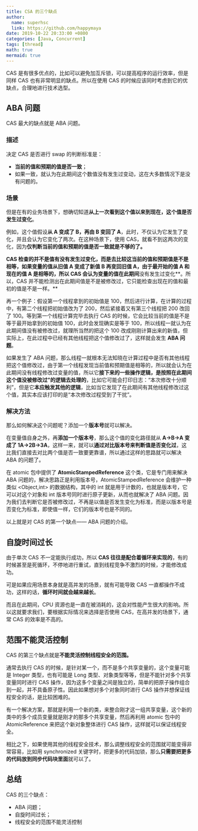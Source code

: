 ```yaml
---
title: CSA 的三个缺点
author:
  name: superhsc
  link: https://github.com/happymaya
date: 2019-10-22 20:33:00 +0800
categories: [Java, Concurrent]
tags: [thread]
math: true
mermaid: true
---
```


CAS 是有很多优点的，比如可以避免加互斥锁，可以提高程序的运行效率，但是同样 CAS 也有非常明显的缺点。所以在使用 CAS 的时候应该同时考虑到它的优缺点，合理地进行技术选型。

## ABA 问题

CAS 最大的缺点就是 ABA 问题。

### 描述

决定 CAS 是否进行 swap 的判断标准是：

- **当前的值和预期的值是否一致**；
- 如果一致，就认为在此期间这个数值没有发生过变动，这在大多数情况下是没有问题的。

### 场景

但是在有的业务场景下，想确切知道**从上一次看到这个值以来到现在，这个值是否发生过变化**。

例如，这个值假设**从 A 变成了 B，再由 B 变回了 A**，此时，不仅认为它发生了变化，并且会认为它变化了两次。在这种场景下，使用 CAS，就看不到这两次的变化，因为**仅判断当前的值和预期的值是否一致就是不够的了。**

**CAS 检查的并不是值有没有发生过变化，而是去比较这当前的值和预期值是不是相等，如果变量的值从旧值 A 变成了新值 B 再变回旧值 A，由于最开始的值 A 和现在的值 A 是相等的，所以 CAS 会认为变量的值在此期间**没有发生过变化**。所以，CAS 并不能检测出在此期间值是不是被修改过，它只能检查出现在的值和最初的值是不是一样。**

再一个例子：假设第一个线程拿到的初始值是 100，然后进行计算，在计算的过程中，有第二个线程把初始值改为了 200，然后紧接着又有第三个线程把 200 改回了 100。等到第一个线程计算完毕去执行 CAS 的时候，它会比较当前的值是不是等于最开始拿到的初始值 100，此时会发现确实是等于 100，所以线程一就认为在此期间值没有被修改过，就理所当然的把这个 100 改成刚刚计算出来的新值，但实际上，在此过程中已经有其他线程把这个值修改过了，这样就会发生 **ABA 问题**。

如果发生了 ABA 问题，那么线程一就根本无法知晓在计算过程中是否有其他线程把这个值修改过，由于第一个线程发现当前值和预期值是相等的，所以就会认为在此期间没有线程修改过变量的值，所以它**接下来的一些操作逻辑，是按照在此期间这个值没被修改过”的逻辑去处理的**，比如它可能会打印日志：“本次修改十分顺利”，但是它**本应触发其他的逻辑**，比如当它发现了在此期间有其他线程修改过这个值，其实本应该打印的是“本次修改过程受到了干扰”。

### 解决方法

那么如何解决这个问题呢？添加一个**版本号**就可以解决。

在变量值自身之外，再**添加一个版本号**，那么这个值的变化路径就从 **A→B→A 变成了 1A→2B→3A**，这样一来，就可以**通过对比版本号来判断值是否变化过**，这比我们直接去对比两个值是否一致要更靠谱，所以通过这样的思路就可以解决 ABA 的问题了。

在 atomic 包中提供了 **AtomicStampedReference** 这个类，它是专门用来解决 ABA 问题的，解决思路正是利用版本号，AtomicStampedReference 会维护一种类似 <Object,int> 的数据结构，其中的 int 就是用于计数的，也就是版本号，它可以对这个对象和 int 版本号同时进行原子更新，从而也就解决了 ABA 问题。因为我们去判断它是否被修改过，不再是以值是否发生变化为标准，而是以版本号是否变化为标准，即使值一样，它们的版本号也是不同的。

以上就是对 CAS 的第一个缺点—— ABA 问题的介绍。

## 自旋时间过长

由于单次 CAS 不一定能执行成功，所以 **CAS 往往是配合着循环来实现的**，有的时候甚至是死循环，不停地进行重试，直到线程竞争不激烈的时候，才能修改成功。

可是如果应用场景本身就是高并发的场景，就有可能导致 CAS 一直都操作不成功，这样的话，**循环时间就会越来越长**。

而且在此期间，CPU 资源也是一直在被消耗的，这会对性能产生很大的影响。所以这就要求我们，要根据实际情况来选择是否使用 CAS，在高并发的场景下，通常 CAS 的效率是不高的。

## 范围不能灵活控制

CAS 的第三个缺点就是**不能灵活控制线程安全的范围。**

通常去执行 CAS 的时候，是针对某一个，而不是多个共享变量的，这个变量可能是 Integer 类型，也有可能是 Long 类型、对象类型等等，但是不能针对多个共享变量同时进行 CAS 操作，因为这多个变量之间是独立的，简单的把原子操作组合到一起，并不具备原子性。因此如果想对多个对象同时进行 CAS 操作并想保证线程安全的话，是比较困难的。

有一个解决方案，那就是利用一个新的类，来整合刚才这一组共享变量，这个新的类中的多个成员变量就是刚才的那多个共享变量，然后再利用 atomic 包中的 AtomicReference 来把这个新对象整体进行 CAS 操作，这样就可以保证线程安全。

相比之下，如果使用其他的线程安全技术，那么调整线程安全的范围就可能变得非常容易，比如用 synchronized 关键字时，把更多的代码加锁，那么**只需要把更多的代码放到同步代码块里面**就可以了。

## 总结

CAS 的三个缺点：

- ABA 问题；
- 自旋时间过长；
- 线程安全的范围不能灵活控制
